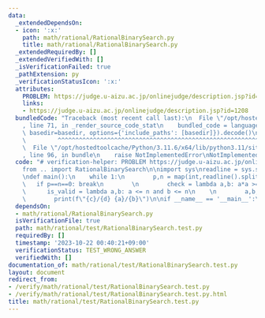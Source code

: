 ```yaml
---
data:
  _extendedDependsOn:
  - icon: ':x:'
    path: math/rational/RationalBinarySearch.py
    title: math/rational/RationalBinarySearch.py
  _extendedRequiredBy: []
  _extendedVerifiedWith: []
  _isVerificationFailed: true
  _pathExtension: py
  _verificationStatusIcon: ':x:'
  attributes:
    PROBLEM: https://judge.u-aizu.ac.jp/onlinejudge/description.jsp?id=1208
    links:
    - https://judge.u-aizu.ac.jp/onlinejudge/description.jsp?id=1208
  bundledCode: "Traceback (most recent call last):\n  File \"/opt/hostedtoolcache/Python/3.11.6/x64/lib/python3.11/site-packages/onlinejudge_verify/documentation/build.py\"\
    , line 71, in _render_source_code_stat\n    bundled_code = language.bundle(stat.path,\
    \ basedir=basedir, options={'include_paths': [basedir]}).decode()\n          \
    \         ^^^^^^^^^^^^^^^^^^^^^^^^^^^^^^^^^^^^^^^^^^^^^^^^^^^^^^^^^^^^^^^^^^^^^^^^^^^^^^^^^\n\
    \  File \"/opt/hostedtoolcache/Python/3.11.6/x64/lib/python3.11/site-packages/onlinejudge_verify/languages/python.py\"\
    , line 96, in bundle\n    raise NotImplementedError\nNotImplementedError\n"
  code: "# verification-helper: PROBLEM https://judge.u-aizu.ac.jp/onlinejudge/description.jsp?id=1208\n\
    from .. import RationalBinarySearch\n\nimport sys\nreadline = sys.stdin.readline\n\
    \ndef main():\n    while 1:\n        p,n = map(int,readline().split())\n     \
    \   if p==n==0: break\n        \n        check = lambda a,b: a*a >= b*b*p\n  \
    \      is_valid = lambda a,b: a <= n and b <= n\n    \n        a,b,c,d = RationalBinarySearch(check,is_valid)\n\
    \        print(f\"{c}/{d} {a}/{b}\")\n\nif __name__ == '__main__':\n    main()\n"
  dependsOn:
  - math/rational/RationalBinarySearch.py
  isVerificationFile: true
  path: math/rational/test/RationalBinarySearch.test.py
  requiredBy: []
  timestamp: '2023-10-22 00:40:21+09:00'
  verificationStatus: TEST_WRONG_ANSWER
  verifiedWith: []
documentation_of: math/rational/test/RationalBinarySearch.test.py
layout: document
redirect_from:
- /verify/math/rational/test/RationalBinarySearch.test.py
- /verify/math/rational/test/RationalBinarySearch.test.py.html
title: math/rational/test/RationalBinarySearch.test.py
---
```

